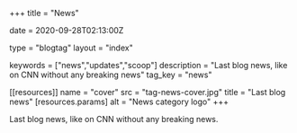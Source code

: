 +++
title = "News"

date = 2020-09-28T02:13:00Z

type = "blogtag"
layout = "index"

keywords = ["news","updates","scoop"]
description = "Last blog news, like on CNN without any breaking news"
tag_key = "news"

[[resources]]
  name = "cover"
  src = "tag-news-cover.jpg"
  title = "Last blog news"
  [resources.params]
    alt = "News category logo"
+++

Last blog news, like on CNN without any breaking news.
